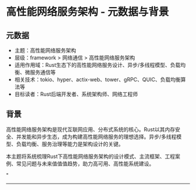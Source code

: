 ﻿# 高性能网络服务架构 - 元数据与背景

## 元数据

- 主题：高性能网络服务架构
- 层级：framework > 网络通信 > 高性能网络服务架构
- 适用作用域：Rust生态下的高性能网络服务设计、异步/多线程模型、负载均衡、微服务通信等
- 相关技术：tokio、hyper、actix-web、tower、gRPC、QUIC、负载均衡算法等
- 目标读者：Rust后端开发者、系统架构师、网络工程师

## 背景

高性能网络服务架构是现代互联网应用、分布式系统的核心。Rust以其内存安全、并发能和异步生态，成为构建高性能网络服务的理想选择。异步/多线程模型、负载均衡、服务治理等能力是架构设计的关键。

本主题将系统梳理Rust下高性能网络服务架构的设计模式、主流框架、工程案例、常见问题与未来值值值趋势，助力高可用、高性能系统建设。

"

---
